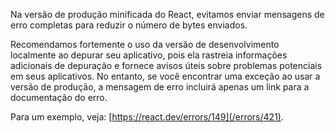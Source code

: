 <Intro>

Na versão de produção minificada do React, evitamos enviar mensagens de erro completas para reduzir o número de bytes enviados.

</Intro>

Recomendamos fortemente o uso da versão de desenvolvimento localmente ao depurar seu aplicativo, pois ela rastreia informações adicionais de depuração e fornece avisos úteis sobre problemas potenciais em seus aplicativos. No entanto, se você encontrar uma exceção ao usar a versão de produção, a mensagem de erro incluirá apenas um link para a documentação do erro.

Para um exemplo, veja: [https://react.dev/errors/149](/errors/421).